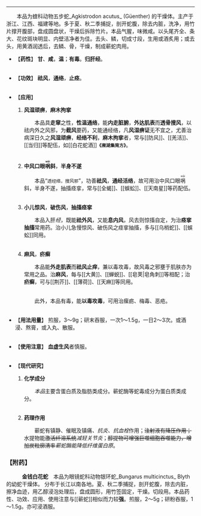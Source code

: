 ---
&emsp;&emsp;本品为蝰科动物五步蛇_Agkistrodon acutus_ (Güenther) 的干燥体。主产于浙江、江西、福建等地。多于夏、秋二季捕捉，剖开蛇腹，除去内脏，洗净，用竹片撑开腹部，盘成圆盘状，干燥后拆除竹片。本品气腥，味微咸。以头尾齐全、条大、花纹斑块明显、内壁洁净者为佳。去头、鳞，切成寸段，生用或酒炙用；或去头，用黄酒润透后，去鳞、骨，干燥，制成蕲蛇肉用。

- 【**药性**】
	**甘**、**咸**，**温**；**有毒**。**归肝经**。<br></br>

- 【**功效**】
	**祛风**，**通络**，**止痉**。<br></br>

- 【**应用**】
	1. **风湿顽痹**，**麻木拘挛**
		
		&emsp;&emsp;本品具**走窜**之性，**性温通络**，能**内走脏腑**，**外达肌表**而**透骨搜风**，以祛内外之风邪，为**截风**要药，又能通经络，凡**风湿痹证**无不宜之，尤善治病深日久之**风湿顽痹**，**经络不利**，**麻木拘挛**者，常与[[防风]]、[[羌活]]、[[当归]]等配伍，如[[白花蛇酒]]**`《濒湖集简方》`**。<br></br>
	
	2. **中风口眼<ruby>㖞<rp>(</rp><rt>wāi</rt><rp>)</rp></ruby>斜**，**半身不遂**
		
		&emsp;&emsp;本品“`透经络，搜风邪`”，功善**祛风**，**通经活络**，故可用治中风口眼<ruby>㖞<rp>(</rp><rt>wāi</rt><rp>)</rp></ruby>斜，半身不遂，抽搐痉挛，常与[[全蝎]]、[[蜈蚣]]、[[天南星]]等药配伍。<br></br>
	
	3. **小儿惊风**，**破伤风**，**抽搐痉挛**
		
		&emsp;&emsp;本品入肝<dfn>经</dfn>，既能**祛外风**，又能**息内风**，风去则惊搐自定，为治**痉挛抽搐**常用药。治小儿急慢惊风、破伤风之痉挛抽搐，多与[[乌梢蛇]]、[[蜈蚣]]同用。<br></br>
	
	4. **麻风**，**疥癣**
		
		&emsp;&emsp;本品能**外走肌表**而**祛风止痒**，兼以毒攻毒，故风毒之邪壅于肌肤亦为常用之品。治**麻风**，每与[[大黄]]、[[蝉蜕]]、[[皂荚|皂角刺]]等相配；治**疥癣**，可与[[荆芥]]、[[薄荷]]、[[天麻]]等同用。<br></br>

		&emsp;&emsp;此外，本品有毒，能**以毒攻毒**，可用治瘰疬、梅毒、恶疮。<br></br>

- 【**用法用量**】
	煎服，3～9g；研末吞服，一次1～1.5g，一日2～3次。或酒浸、熬膏，或入丸、散服。<br></br>

- 【**使用注意**】
	**血虚生风**者慎服。<br></br>

- 【**现代研究**】
	1. **化学成分**
		
		&emsp;&emsp;<dfn>本品</dfn>主要含蛋白质及脂肪类成分。蕲蛇酶等蛇毒成分为蛋白质类成分。<br></br>
	
	2. **药理作用**
		
		&emsp;&emsp;蕲蛇有镇静、催眠及镇痛<dfn>、抗炎、抗血栓</dfn>作用；~~注射液有降压作用；~~水提物能~~激活纤溶系统~~<dfn>减轻关节炎</dfn>；~~醇提物可增强巨噬细胞吞噬能力，增加炭粒廓清率~~<dfn>蕲蛇酶能降低纤维蛋白原</dfn>。

### 【附药】

&emsp;&emsp;&emsp;**金钱白花蛇**&emsp;本品为眼镜蛇科动物银环蛇_Bungarus multicinctus_ Blyth的幼蛇干燥体。 分布于长江以南各地。夏、秋二季捕捉，剖开蛇腹，除去内脏，擦净血迹，用乙醇浸泡处理后，盘成圆形，用竹签固定，干燥。切段用。本品药性、功效、应用、使用注意与[[蕲蛇]]相似而力较**强**。煎服，2～5g；研粉吞服，1～1.5g。亦可浸酒服。